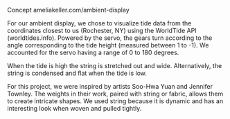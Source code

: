 Concept
ameliakeller.com/ambient-display

For our ambient display, we chose to visualize tide data from the coordinates closest to us (Rochester, NY) using the WorldTide API (worldtides.info). Powered by the servo, the gears turn according to the angle corresponding to the tide height (measured between 1 to -1). We accounted for the servo having a range of 0 to 180 degrees. 

When the tide is high the string is stretched out and wide. Alternatively, the string is condensed and flat when the tide is low. 

For this project, we were inspired by artists Soo-Hwa Yuan and Jennifer Townley. The weights in their work, paired with string or fabric, allows them to create intricate shapes. We used string because it is dynamic and has an interesting look when woven and pulled tightly.


